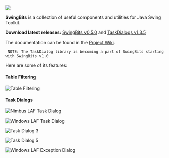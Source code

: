 [![](https://drone.io/eugener/swingbits/status.png)](https://drone.io/eugener/swingbits/latest)

**SwingBits** is a collection of useful components and utilities for Java Swing Toolkit. 
  
**Download latest releases:**
  [SwingBits v0.5.0](http://oxbow.googlecode.com/files/swing-bits-0.5.0.zip) and
  [TaskDialogs v1.3.5](http://oxbow.googlecode.com/files/task-dialog-1.3.5.zip)

The documentation can be found in the [Project Wiki](https://github.com/eugener/oxbow/wiki/Table-Filtering).   

```
 NOTE: The TaskDialog library is becoming a part of SwingBits starting with SwingBits v1.0 
```

Here are some of its features:
   
#### Table Filtering

![Table Filtering](http://posterous.com/getfile/files.posterous.com/temp-2011-02-14/qyHFuvhhnBouGlzeaJvnpbwGdFAcvudGgszbofAElhpFxoyrxkGJHBFaDdti/TableFilter_Actions.png?w=450)

#### Task Dialogs    

![Nimbus LAF Task Dialog](http://mcoj.files.wordpress.com/2012/07/nimbuslaf-taskdialog.png)

![Windows LAF Task Dialog](http://mcoj.files.wordpress.com/2012/07/windowslaf-taskdialog.png)

![Task Dialog 3](http://mcoj.files.wordpress.com/2010/03/taskdialog-mac2.png?w=450)

![Task Dialog 5](http://mcoj.files.wordpress.com/2012/07/winchoicedlg.png)

![Windows LAF Exception Dialog](http://mcoj.files.wordpress.com/2012/07/windows-laf-exception-dialog.png)
